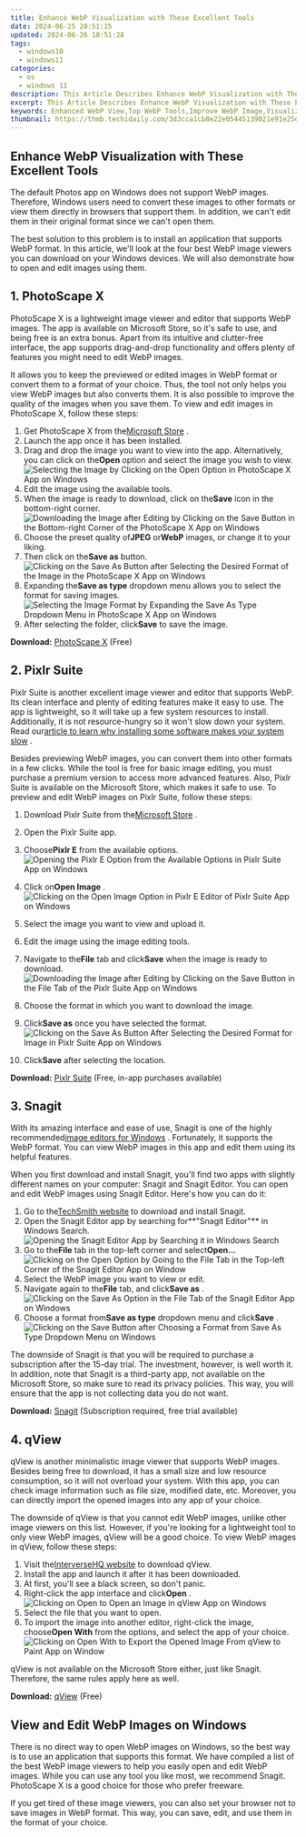 ```yaml
---
title: Enhance WebP Visualization with These Excellent Tools
date: 2024-06-25 20:51:15
updated: 2024-06-26 10:51:28
tags:
  - windows10
  - windows11
categories:
  - os
  - windows 11
description: This Article Describes Enhance WebP Visualization with These Excellent Tools
excerpt: This Article Describes Enhance WebP Visualization with These Excellent Tools
keywords: Enhanced WebP View,Top WebP Tools,Improve WebP Image,Visualize WebP Efficiently,Best WebP Editors,WebP Optimization Techniques,Advanced WebP Analysis
thumbnail: https://thmb.techidaily.com/3d3cca1cb8e22e05445139021e91e25daa93afe1718351a0f0a580312ddf158d.jpg
---
```


## Enhance WebP Visualization with These Excellent Tools

 The default Photos app on Windows does not support WebP images. Therefore, Windows users need to convert these images to other formats or view them directly in browsers that support them. In addition, we can't edit them in their original format since we can't open them.

 The best solution to this problem is to install an application that supports WebP format. In this article, we'll look at the four best WebP image viewers you can download on your Windows devices. We will also demonstrate how to open and edit images using them.

## 1\. PhotoScape X

 PhotoScape X is a lightweight image viewer and editor that supports WebP images. The app is available on Microsoft Store, so it's safe to use, and being free is an extra bonus. Apart from its intuitive and clutter-free interface, the app supports drag-and-drop functionality and offers plenty of features you might need to edit WebP images.

 It allows you to keep the previewed or edited images in WebP format or convert them to a format of your choice. Thus, the tool not only helps you view WebP images but also converts them. It is also possible to improve the quality of the images when you save them. To view and edit images in PhotoScape X, follow these steps:

1. Get PhotoScape X from the[Microsoft Store](https://apps.microsoft.com/store/detail/photoscape-x/9NBLGGH4TWWG) .
2. Launch the app once it has been installed.
3. Drag and drop the image you want to view into the app. Alternatively, you can click on the**Open** option and select the image you wish to view.  
![Selecting the Image by Clicking on the Open Option in PhotoScape X App on Windows](https://static1.makeuseofimages.com/wordpress/wp-content/uploads/2022/12/1-selecting-the-image-by-clicking-on-the-open-option-in-photoscape-x-app-on-windows.jpg)
4. Edit the image using the available tools.
5. When the image is ready to download, click on the**Save** icon in the bottom-right corner.  
![Downloading the Image after Editing by Clicking on the Save Button in the Bottom-right Corner of the PhotoScape X App on Windows](https://static1.makeuseofimages.com/wordpress/wp-content/uploads/2022/12/2-downloading-the-image-after-editing-by-clicking-on-the-save-button-in-the-bottom-right-corner-of-the-photoscape-x-app-on-windows.jpg)
6. Choose the preset quality of**JPEG** or**WebP** images, or change it to your liking.
7. Then click on the**Save as** button.  
![Clicking on the Save As Button after Selecting the Desired Format of the Image in the PhotoScape X App on Windows](https://static1.makeuseofimages.com/wordpress/wp-content/uploads/2022/12/3-clicking-on-the-save-as-button-after-selecting-the-desired-format-of-the-image-in-the-photoscape-x-app-on-windows.jpg)
8. Expanding the**Save as type** dropdown menu allows you to select the format for saving images.  
![Selecting the Image Format by Expanding the Save As Type Dropdown Menu in PhotoScape X App on Windows](https://static1.makeuseofimages.com/wordpress/wp-content/uploads/2022/12/4-selecting-the-image-format-by-expanding-the-save-as-type-dropdown-menu-in-photoscape-x-app-on-windows.jpg)
9. After selecting the folder, click**Save** to save the image.

**Download:** [PhotoScape X](https://apps.microsoft.com/store/detail/photoscape-x/9NBLGGH4TWWG) (Free)

## 2\. Pixlr Suite

 Pixlr Suite is another excellent image viewer and editor that supports WebP. Its clean interface and plenty of editing features make it easy to use. The app is lightweight, so it will take up a few system resources to install. Additionally, it is not resource-hungry so it won't slow down your system. Read our[article to learn why installing some software makes your system slow](https://www.makeuseof.com/tag/installing-software-slows-pc/) .

 Besides previewing WebP images, you can convert them into other formats in a few clicks. While the tool is free for basic image editing, you must purchase a premium version to access more advanced features. Also, Pixlr Suite is available on the Microsoft Store, which makes it safe to use. To preview and edit WebP images on Pixlr Suite, follow these steps:

1. Download Pixlr Suite from the[Microsoft Store](https://apps.microsoft.com/store/detail/pixlr-suite/9NDKCLW54JBF) .
2. Open the Pixlr Suite app.
3. Choose**Pixlr E** from the available options.  
![Opening the Pixlr E Option from the Available Options in Pixlr Suite App on Windows](https://static1.makeuseofimages.com/wordpress/wp-content/uploads/2022/12/5-opening-the-pixlr-e-option-from-the-available-options-in-pixlr-suite-app-on-windows.jpg)
4. Click on**Open Image** .  
![Clicking on the Open Image Option in Pixlr E Editor of Pixlr Suite App on Windows](https://static1.makeuseofimages.com/wordpress/wp-content/uploads/2022/12/6-clicking-on-the-open-image-option-in-pixlr-e-editor-of-pixlr-suite-app-on-windows.jpg)
5. Select the image you want to view and upload it.

1. Edit the image using the image editing tools.
2. Navigate to the**File** tab and click**Save** when the image is ready to download.  
![Downloading the Image after Editing by Clicking on the Save Button in the File Tab of the Pixlr Suite App on Windows](https://static1.makeuseofimages.com/wordpress/wp-content/uploads/2022/12/7-downloading-the-image-after-editing-by-clicking-on-the-save-button-in-the-file-tab-of-the-pixlr-suite-app-on-windows.jpg)
3. Choose the format in which you want to download the image.
4. Click**Save as** once you have selected the format.  
![Clicking on the Save As Button After Selecting the Desired Format for Image in Pixlr Suite App on Windows](https://static1.makeuseofimages.com/wordpress/wp-content/uploads/2022/12/8-clicking-on-the-save-as-button-after-selecting-the-desired-format-for-image-in-pixlr-suite-app-on-windows.jpg)
5. Click**Save** after selecting the location.

**Download:** [Pixlr Suite](https://apps.microsoft.com/store/detail/pixlr-suite/9NDKCLW54JBF) (Free, in-app purchases available)

## 3\. Snagit

 With its amazing interface and ease of use, Snagit is one of the highly recommended[image editors for Windows](https://www.makeuseof.com/windows-best-photo-editing-software/) . Fortunately, it supports the WebP format. You can view WebP images in this app and edit them using its helpful features.

 When you first download and install Snagit, you'll find two apps with slightly different names on your computer: Snagit and Snagit Editor. You can open and edit WebP images using Snagit Editor. Here's how you can do it:

1. Go to the[TechSmith website](https://www.techsmith.com/download/snagit/) to download and install Snagit.
2. Open the Snagit Editor app by searching for**"Snagit Editor"** in Windows Search.  
![Opening the Snagit Editor App by Searching it in Windows Search](https://static1.makeuseofimages.com/wordpress/wp-content/uploads/2022/12/9-opening-the-snagit-editor-app-by-searching-it-in-windows-search.jpg)
3. Go to the**File** tab in the top-left corner and select**Open...**  
![Clicking on the Open Option by Going to the File Tab in the Top-left Corner of the Snagit Editor App on Window](https://static1.makeuseofimages.com/wordpress/wp-content/uploads/2022/12/10-clicking-on-the-open-option-by-going-to-the-file-tab-in-the-top-left-corner-of-the-snagit-editor-app-on-window.jpg)
4. Select the WebP image you want to view or edit.
5. Navigate again to the**File** tab, and click**Save as** .  
![Clicking on the Save As Option in the File Tab of the Snagit Editor App on Windows](https://static1.makeuseofimages.com/wordpress/wp-content/uploads/2022/12/11-clicking-on-the-save-as-option-in-the-file-tab-of-the-snagit-editor-app-on-windows.jpg)
6. Choose a format from**Save as type** dropdown menu and click**Save** .  
![Clicking on the Save Button after Choosing a Format from Save As Type Dropdown Menu on Windows](https://static1.makeuseofimages.com/wordpress/wp-content/uploads/2022/12/12-clicking-on-the-save-button-after-choosing-a-format-from-save-as-type-dropdown-menu-on-windows.jpg)

 The downside of Snagit is that you will be required to purchase a subscription after the 15-day trial. The investment, however, is well worth it. In addition, note that Snagit is a third-party app, not available on the Microsoft Store, so make sure to read its privacy policies. This way, you will ensure that the app is not collecting data you do not want.

**Download:** [Snagit](https://www.techsmith.com/download/snagit/) (Subscription required, free trial available)

## 4\. qView

 qView is another minimalistic image viewer that supports WebP images. Besides being free to download, it has a small size and low resource consumption, so it will not overload your system. With this app, you can check image information such as file size, modified date, etc. Moreover, you can directly import the opened images into any app of your choice.

 The downside of qView is that you cannot edit WebP images, unlike other image viewers on this list. However, if you're looking for a lightweight tool to only view WebP images, qView will be a good choice. To view WebP images in qView, follow these steps:

1. Visit the[InterverseHQ website](https://interversehq.com/qview/download/) to download qView.
2. Install the app and launch it after it has been downloaded.
3. At first, you'll see a black screen, so don't panic.
4. Right-click the app interface and click**Open** .  
![Clicking on Open to Open an Image in qView App on Windows](https://static1.makeuseofimages.com/wordpress/wp-content/uploads/2022/12/13-clicking-on-open-to-open-an-image-in-qview-app-on-windows.jpg)
5. Select the file that you want to open.
6. To import the image into another editor, right-click the image, choose**Open With** from the options, and select the app of your choice.  
![Clicking on Open With to Export the Opened Image From qView to Paint App on Window](https://static1.makeuseofimages.com/wordpress/wp-content/uploads/2022/12/14-clicking-on-open-with-to-export-the-opened-image-from-qview-to-paint-app-on-window.jpg)

 qView is not available on the Microsoft Store either, just like Snagit. Therefore, the same rules apply here as well.

**Download:** [qView](https://interversehq.com/qview/download/) (Free)

## View and Edit WebP Images on Windows

 There is no direct way to open WebP images on Windows, so the best way is to use an application that supports this format. We have compiled a list of the best WebP image viewers to help you easily open and edit WebP images. While you can use any tool you like most, we recommend Snagit. PhotoScape X is a good choice for those who prefer freeware.

 If you get tired of these image viewers, you can also set your browser not to save images in WebP format. This way, you can save, edit, and use them in the format of your choice.


<ins class="adsbygoogle"
     style="display:block"
     data-ad-format="autorelaxed"
     data-ad-client="ca-pub-7571918770474297"
     data-ad-slot="1223367746"></ins>



<ins class="adsbygoogle"
     style="display:block"
     data-ad-client="ca-pub-7571918770474297"
     data-ad-slot="8358498916"
     data-ad-format="auto"
     data-full-width-responsive="true"></ins>
